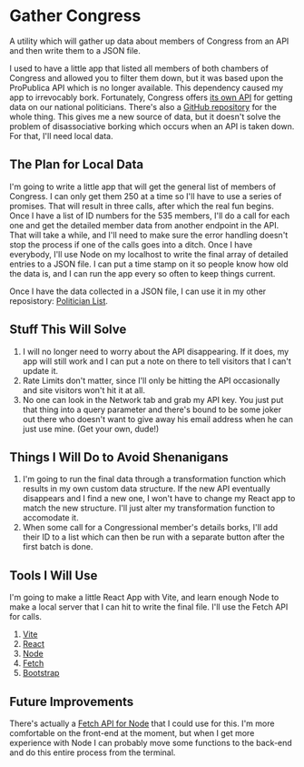 # Gather Congress
A utility which will gather up data about members of Congress from an API and then write them to a JSON file.

I used to have a little app that listed all members of both chambers of Congress and allowed you to filter them down, but it was based upon the ProPublica API which is no longer available. This dependency caused my app to irrevocably bork. Fortunately, Congress offers [its own API](https://api.congress.gov/) for getting data on our national politicians. There's also a [GitHub repository](https://github.com/LibraryOfCongress/api.congress.gov/) for the whole thing. This gives me a new source of data, but it doesn't solve the problem of disassociative borking which occurs when an API is taken down. For that, I'll need local data.

## The Plan for Local Data
I'm going to write a little app that will get the general list of members of Congress. I can only get them 250 at a time so I'll have to use a series of promises. That will result in three calls, after which the real fun begins. Once I have a list of ID numbers for the 535 members, I'll do a call for each one and get the detailed member data from another endpoint in the API. That will take a while, and I'll need to make sure the error handling doesn't stop the process if one of the calls goes into a ditch. Once I have everybody, I'll use Node on my localhost to write the final array of detailed entries to a JSON file. I can put a time stamp on it so people know how old the data is, and I can run the app every so often to keep things current.

Once I have the data collected in a JSON file, I can use it in my other reposistory: [Politician List](https://github.com/briancribb/politicianlist). 

## Stuff This Will Solve

1. I will no longer need to worry about the API disappearing. If it does, my app will still work and I can put a note on there to tell visitors that I can't update it.
2. Rate Limits don't matter, since I'll only be hitting the API occasionally and site visitors won't hit it at all.
3. No one can look in the Network tab and grab my API key. You just put that thing into a query parameter and there's bound to be some joker out there who doesn't want to give away his email address when he can just use mine. (Get your own, dude!)

## Things I Will Do to Avoid Shenanigans
1. I'm going to run the final data through a transformation function which results in my own custom data structure. If the new API eventually disappears and I find a new one, I won't have to change my React app to match the new structure. I'll just alter my transformation function to accomodate it.
2. When some call for a Congressional member's details borks, I'll add their ID to a list which can then be run with a separate button after the first batch is done.

## Tools I Will Use
I'm going to make a little React App with Vite, and learn enough Node to make a local server that I can hit to write the final file. I'll use the Fetch API for calls.
1. [Vite](https://vite.dev/)
2. [React](https://react.dev/)
3. [Node](https://nodejs.org/en)
4. [Fetch](https://developer.mozilla.org/en-US/docs/Web/API/Fetch_API)
5. [Bootstrap](https://getbootstrap.com/)

## Future Improvements
There's actually a [Fetch API for Node](https://nodejs.org/en/learn/getting-started/fetch) that I could use for this. I'm more comfortable on the front-end at the moment, but when I get more experience with Node I can probably move some functions to the back-end and do this entire process from the terminal.
